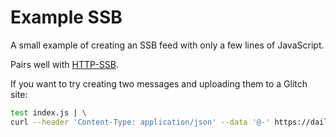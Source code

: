 # Example SSB

A small example of creating an SSB feed with only a few lines of JavaScript.

Pairs well with [HTTP-SSB](https://github.com/christianbundy/http-ssb).

If you want to try creating two messages and uploading them to a Glitch site:

```sh
test index.js | \
curl --header 'Content-Type: application/json' --data '@-' https://daily-alluring-robe.glitch.me
```
